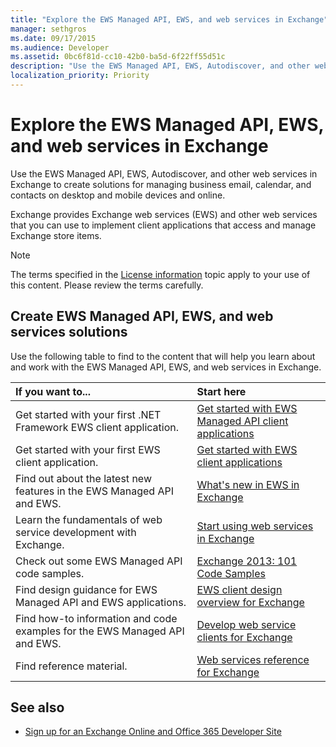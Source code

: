 ```yaml
---
title: "Explore the EWS Managed API, EWS, and web services in Exchange"
manager: sethgros
ms.date: 09/17/2015
ms.audience: Developer
ms.assetid: 0bc6f81d-cc10-42b0-ba5d-6f22ff55d51c
description: "Use the EWS Managed API, EWS, Autodiscover, and other web services in Exchange to create solutions for managing business email, calendar, and contacts on desktop and mobile devices and online."
localization_priority: Priority
---
```


# Explore the EWS Managed API, EWS, and web services in Exchange

Use the EWS Managed API, EWS, Autodiscover, and other web services in Exchange to create solutions for managing business email, calendar, and contacts on desktop and mobile devices and online. 
  
Exchange provides Exchange web services (EWS) and other web services that you can use to implement client applications that access and manage Exchange store items.
  
> [!NOTE]
> The terms specified in the [License information](license-information.md) topic apply to your use of this content. Please review the terms carefully. 
  
## Create EWS Managed API, EWS, and web services solutions

Use the following table to find to the content that will help you learn about and work with the EWS Managed API, EWS, and web services in Exchange.
  
|If you want to...|Start here|
|:-----|:-----|
|Get started with your first .NET Framework EWS client application.  <br/> |[Get started with EWS Managed API client applications](get-started-with-ews-managed-api-client-applications.md) <br/> |
|Get started with your first EWS client application.  <br/> |[Get started with EWS client applications](get-started-with-ews-client-applications.md) <br/> |
|Find out about the latest new features in the EWS Managed API and EWS.  <br/> |[What's new in EWS in Exchange](whats-new-in-ews-and-other-web-services-in-exchange.md) <br/> |
|Learn the fundamentals of web service development with Exchange.  <br/> |[Start using web services in Exchange](start-using-web-services-in-exchange.md) <br/> |
|Check out some EWS Managed API code samples.  <br/> |[Exchange 2013: 101 Code Samples](https://code.msdn.microsoft.com/exchange/Exchange-2013-101-Code-3c38582c) <br/> |
|Find design guidance for EWS Managed API and EWS applications.  <br/> |[EWS client design overview for Exchange](ews-client-design-overview-for-exchange.md) <br/> |
|Find how-to information and code examples for the EWS Managed API and EWS.  <br/> |[Develop web service clients for Exchange](develop-web-service-clients-for-exchange.md) <br/> |
|Find reference material.  <br/> |[Web services reference for Exchange](../web-service-reference/web-services-reference-for-exchange.md) <br/> |
   
## See also
    
- [Sign up for an Exchange Online and Office 365 Developer Site](/sharepoint/dev/sp-add-ins/set-up-a-development-environment-for-sharepoint-add-ins-on-office-365)

